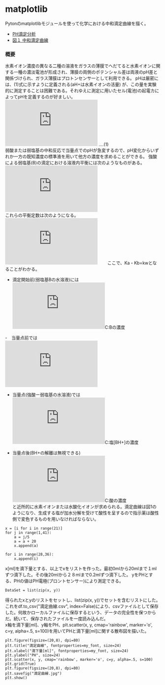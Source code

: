 # matplotlib
Pytonのmatplotlibモジュールを使って化学における中和滴定曲線を描く。

- [PH滴定分析](https://github.com/Xiong-yinghao/Titration-curve-with-Python/blob/main/PH%E6%BB%B4%E5%AE%9A%E6%9B%B2%E7%B7%9A.ipynb)
- [図１ 中和滴定曲線](https://github.com/Xiong-yinghao/Titration-curve-with-Python/blob/main/%E4%B8%AD%E5%92%8C%E6%BB%B4%E5%AE%9A.png)

### 概要
水素イオン濃度の異なる二種の溶液をガラスの薄膜でへだてると水素イオンに関する一種の濃淡電池が形成され、薄膜の両側のポテンシャル差は両液のpH差と関係づけられ、ガラス薄膜はプロトンセンサ一として利用できる。
pHは厳密には、(1)式に示すように定義される(aH+は水素イオンの活量) が、この量を実験的に測定することは困難である。それゆえに測定に用いたセル(電池)の起電カによってpHを定義するのが好ましい。   
![](https://latex.codecogs.com/gif.latex?pH%3Dlog%5Cfrac%7B1%7D%7Ba_%7BH%5E&plus;%7D%7D%3D-loga_%7BH%5E&plus;%7D) ....(1)  
弱酸または弱塩基の中和反応で当量点でのpHが急変するので、pH変化からいずれか一方の既知濃度の標準液を用いて他方の濃度を求めることができる。
強酸による弱塩基(B)の滴定における溶液内平衡には次のようなものがある。  
![][1]  
これらの平衡定数は次のようになる。  
![][2]　　
ここで、Ka・Kb=kwとなることがわかる。  

- 滴定開始前(弱塩基Bの水溶液)には    　
![][3]C:Bの濃度   

-　当量点前では   
![][4]  

- 当量点(強酸ー弱塩基の水溶液)では    
![][5]C:塩[BH+]の濃度  

- 当量点後(BH+の解離は無視できる)  
![][6]C:酸の濃度  
と近所的に水素イオンまたは水酸化イオンが求められる。滴定曲線は図1のようになり、生成する塩が加水分解を受けて酸性を呈するので指示薬は酸性側で変色するものを用いなければならない。


```
x = [i for i in range(21)]
for j in range(1,41):
    a = j/5
    a = a + 20
    x.append(a)

for i in range(28,36):
    x.append(i)
```  

x[ml]を滴下量とする、以上でxをリストを作った。最初0mlから20mlまで１mlずつ滴下した。その後20mlから２８mlまで0.2mlずつ滴下した。
yをPHとする、PHの値はPH電極(プロントセンサー)により測定できる。

```
DataSet = list(zip(x, y))
```

得られたxとyのリストをセットし、list(zip(x, y))でセットを含むリストにした。これをdf.to_csv("滴定曲線.csv", index=False)により、csvファイルとして保存した。何故かローカルファイルに保存するという、データの完全性を保つからだ。続いて、保存されたファイルを一度読み込んだ。  
x軸を滴下量[ml]、y軸をPH、plt.scatter(x, y, cmap='rainbow', marker='o', c=y, alpha=.5, s=100)を用いてPHと滴下量[ml]に関する散布図を描いた。

```
plt.figure(figsize=(20,8), dpi=80)
plt.title("滴定曲線", fontproperties=my_font, size=24)
plt.xlabel("滴下量[ml]", fontproperties=my_font, size=24)
plt.ylabel("PH", size=24)
plt.scatter(x, y, cmap='rainbow', marker='o', c=y, alpha=.5, s=100)
plt.grid(True)
plt.figure(figsize=(20,8), dpi=80)
plt.savefig("滴定曲線.jpg")
plt.show()
```

[1]:https://latex.codecogs.com/gif.latex?H_2O%20%5Crightleftharpoons%20H%5E&plus;%20&plus;%20OH%5E-%5C%5C%20B%20&plus;%20H%5E&plus;%20%5Crightleftharpoons%20BH%5E&plus;%5C%5C%20B%20&plus;%20H_2O%20%5Crightleftharpoons%20BH%5E&plus;%20&plus;%20OH%5E-
[2]:https://latex.codecogs.com/gif.latex?%5BH%5E&plus;%5D%5BOH%5E-%5D%20%3D%20K_w%5C%5C%20%5Cfrac%7B%5BB%5D%5BH%5E&plus;%5D%7D%7B%5BBH%5E&plus;%5D%7D%20%3D%20K_a%5C%5C%20%5Cfrac%7B%5BBH%5E&plus;%5D%5BOH%5E-%5D%7D%7B%5BB%5D%7D%20%3D%20K_b
[3]:https://latex.codecogs.com/gif.latex?%5BOH%5E-%5D%20%3D%20%5Csqrt%7BC%5Ccdot%20K_b%7D
[4]:https://latex.codecogs.com/gif.latex?%5BOH%5E-%5D%20%3D%20%28%5BB%5D/%5BBH%5E&plus;%5D%29%20%5Ccdot%20K_b
[5]:https://latex.codecogs.com/gif.latex?%5BH%5E&plus;%5D%20%3D%20%5Csqrt%7B%28K_w/K_b%29%5Ccdot%20C%7D
[6]:https://latex.codecogs.com/gif.latex?%5BH%5E&plus;%5D%20%5Capprox%20C
